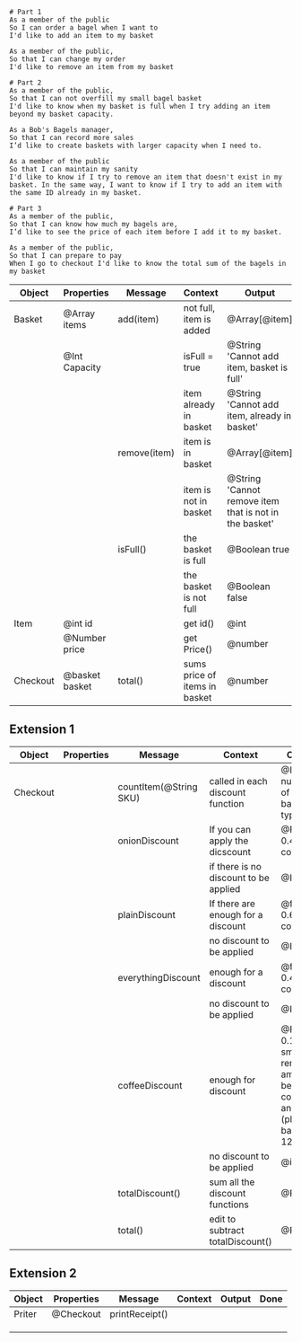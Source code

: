 ```
# Part 1
As a member of the public
So I can order a bagel when I want to
I'd like to add an item to my basket

As a member of the public,
So that I can change my order
I'd like to remove an item from my basket
```
```
# Part 2
As a member of the public,
So that I can not overfill my small bagel basket
I'd like to know when my basket is full when I try adding an item beyond my basket capacity.

As a Bob's Bagels manager,
So that I can record more sales
I’d like to create baskets with larger capacity when I need to.

As a member of the public
So that I can maintain my sanity
I'd like to know if I try to remove an item that doesn't exist in my basket. In the same way, I want to know if I try to add an item with the same ID already in my basket.
```
```
# Part 3
As a member of the public,
So that I can know how much my bagels are,
I’d like to see the price of each item before I add it to my basket.

As a member of the public,
So that I can prepare to pay
When I go to checkout I'd like to know the total sum of the bagels in my basket
```

| Object | Properties | Message | Context | Output | Done |
| - | - | - | - | - | - |
| Basket | @Array items | add(item) | not full, item is added | @Array[@item] | ✅ |
|  | @Int Capacity |  | isFull = true | @String 'Cannot add item, basket is full' | ✅ |
|  |  |  | item already in basket | @String 'Cannot add item, already in basket' | ✅ |
|  |  | remove(item) | item is in basket | @Array[@item] | ✅ |
|  |  |  | item is not in basket | @String 'Cannot remove item that is not in the basket' | ✅ |
|  |  | isFull() | the basket is full | @Boolean true | ✅ |
|  |  |  | the basket is not full | @Boolean false | ✅ |
| Item | @int id |  | get id() | @int | ✅ |
|  | @Number price |  | get Price() | @number | ✅ |
| Checkout | @basket basket | total() | sums price of items in basket | @number | ✅ |

## Extension 1
| Object | Properties | Message | Context | Output | Done |
| - | - | - | - | - | - |
| Checkout |  | countItem(@String SKU) | called in each discount function | @Int number of each bagel type | ✅ |
|  |  | onionDiscount | If you can apply the dicscount | @Float 0.45 * count/6   | ✅ |
|  |  |  | if there is no discount to be applied | @Int 0  | ✅ |
|  |  | plainDiscount | If there are enough for a discount | @float, 0.69 * count/12 | ✅ |
|  |  |  | no discount to be applied | @Int 0 | ✅ |
|  |  | everythingDiscount | enough for a discount | @float 0.45 * count / 6 | ✅ |
|  |  |  | no discount to be applied | @Int 0 | ✅ |
|  |  | coffeeDiscount | enough for discount | @Float 0.13 * smallest remaining amount between coffee and (plain bagel % 12) | ✅ |
|  |  |  | no discount to be applied | @int 0 | ✅ |
|  |  | totalDiscount() | sum all the discount functions | @Float | ✅ |
|  |  | total() | edit to subtract totalDiscount() | @Float | ✅ |


## Extension 2

| Object | Properties | Message | Context | Output | Done |
| - | - | - | - | - | - |
| Priter | @Checkout | printReceipt() |  |  |  |
|  |  |  |  |  |  |
|  |  |  |  |  |  |
|  |  |  |  |  |  |